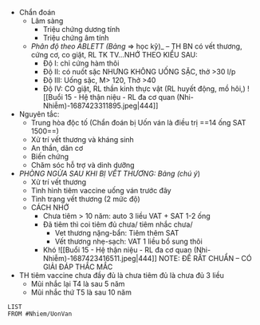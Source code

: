 - Chẩn đoán
	- Lâm sàng
		- Triệu chứng dương tính
		- Triệu chứng âm tính
	- _Phân độ theo ABLETT (Bảng_ => học kỹ)_ – TH BN có vết thương, cứng cơ, co giật, RL TK TV…NHỚ THEO KIỂU SAU:
		- Độ I: chỉ cứng hàm thôi
		- Độ II: có nuốt sặc NHƯNG KHÔNG UỐNG SẶC, thở >30 l/p
		- Độ III: Uống sặc, M> 120, Thở >40
		- Độ IV: CO giật, RL thần kinh thực vật (RL huyết động, mồ hôi,)
		![[Buổi 15 - Hệ thận niệu - RL đa cơ quan (Nhi-Nhiễm)-1687423311895.jpeg|444]]
- Nguyên tắc:
	- Trung hòa độc tố (Chẩn đoán bị Uốn ván là điều trị ==14 ống SAT 1500==)
	- Xử trí vết thương và kháng sinh
	- An thần, dãn cơ
	- Biến chứng
	- Chăm sóc hỗ trợ và dinh dưỡng
- _PHÒNG NGỪA SAU KHI BỊ VẾT THƯƠNG: Bảng (chú ý_)
	- Xử trí vết thương
	- Tình hình tiêm vaccine uống ván trước đây
	- Tình trạng vết thương (2 mức độ)
	- CÁCH NHỚ
		- Chưa tiêm > 10 năm: auto 3 liều VAT + SAT 1-2 ống
		- Đã tiêm thì coi tiêm đủ chưa/ tiêm nhắc chưa/
			- Vet thương nặng-bẩn: Tiêm thêm SAT
			- Vết thương nhẹ-sạch: VAT 1 liều bổ sung thôi
		- Khó
		![[Buổi 15 - Hệ thận niệu - RL đa cơ quan (Nhi-Nhiễm)-1687423416511.jpeg|444]]
NOTE: ĐỀ RẤT CHUẨN – CÓ GIẢI ĐÁP THẮC MẮC
- TH tiêm vaccine chưa đầy đủ là chưa tiêm đủ là chưa đủ 3 liều
	- Mũi nhắc lại T4 là sau 5 năm
	- Mũi nhắc thứ T5 là sau 10 năm


```dataview
LIST
FROM #Nhiem/UonVan 
```

